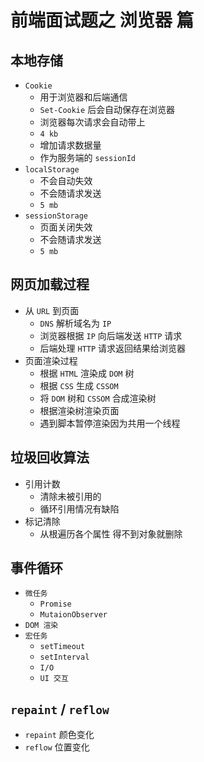 # 前端面试题之 浏览器 篇

## 本地存储
- `Cookie`
    - 用于浏览器和后端通信
    - `Set-Cookie` 后会自动保存在浏览器
    - 浏览器每次请求会自动带上
    - `4 kb`
    - 增加请求数据量
    - 作为服务端的 `sessionId`
- `localStorage`
    - 不会自动失效
    - 不会随请求发送
    - `5 mb`
- `sessionStorage`
    - 页面关闭失效
    - 不会随请求发送
    - `5 mb`

## 网页加载过程
- 从 `URL` 到页面
    - `DNS` 解析域名为 `IP`
    - 浏览器根据 `IP` 向后端发送 `HTTP` 请求
    - 后端处理 `HTTP` 请求返回结果给浏览器
- 页面渲染过程
    - 根据 `HTML` 渲染成 `DOM` 树
    - 根据 `CSS` 生成 `CSSOM`
    - 将 `DOM` 树和 `CSSOM` 合成渲染树
    - 根据渲染树渲染页面
    - 遇到脚本暂停渲染因为共用一个线程

## 垃圾回收算法
- 引用计数 
    - 清除未被引用的
    - 循环引用情况有缺陷
- 标记清除
    - 从根遍历各个属性 得不到对象就删除

## 事件循环
- `微任务`
    - `Promise`
    - `MutaionObserver`
- `DOM 渲染`
- `宏任务`
    - `setTimeout`
    - `setInterval`
    - `I/O`
    - `UI 交互`

## `repaint` / `reflow`
- `repaint` 颜色变化
- `reflow` 位置变化

## 